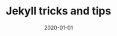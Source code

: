 ---
layout: post
title: Jekyll tricks and tips
date: 2020-01-01
tags: [jekyll]
image: 
image_alt: 
image_caption: 
description: 
---